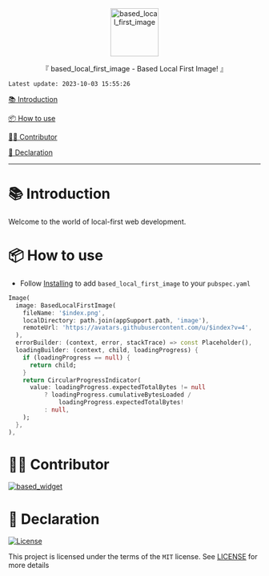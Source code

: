 <div align="center">
  <img id="based_local_first_image" width="96" alt="based_local_first_image" src="https://raw.githubusercontent.com/Cierra-Runis/based_widget/master/.github/imgs/based_local_first_image/icon.svg">
  <p>『 based_local_first_image - Based Local First Image! 』</p>
</div>

`Latest update: 2023-10-03 15:55:26`

[📚 Introduction](#-Introduction)

[📦 How to use](#-How-to-use)

[🧑‍💻 Contributor](#-Contributor)

[🔦 Declaration](#-Declaration)

---

# 📚 Introduction

Welcome to the world of local-first web development.

# 📦 How to use

- Follow [Installing](https://pub.dev/packages/based_local_first_image/install) to add `based_local_first_image` to your `pubspec.yaml`

```dart
Image(
  image: BasedLocalFirstImage(
    fileName: '$index.png',
    localDirectory: path.join(appSupport.path, 'image'),
    remoteUrl: 'https://avatars.githubusercontent.com/u/$index?v=4',
  ),
  errorBuilder: (context, error, stackTrace) => const Placeholder(),
  loadingBuilder: (context, child, loadingProgress) {
    if (loadingProgress == null) {
      return child;
    }
    return CircularProgressIndicator(
      value: loadingProgress.expectedTotalBytes != null
          ? loadingProgress.cumulativeBytesLoaded /
              loadingProgress.expectedTotalBytes!
          : null,
    );
  },
),
```

# 🧑‍💻 Contributor

<a href="https://github.com/Cierra-Runis/based_widget/graphs/contributors">
  <img src="https://contrib.rocks/image?repo=Cierra-Runis/based_widget" alt="based_widget"/>
</a>

# 🔦 Declaration

[![License](https://img.shields.io/github/license/Cierra-Runis/based_widget)](https://github.com/Cierra-Runis/based_widget/blob/master/LICENSE)

This project is licensed under the terms of the `MIT` license. See [LICENSE](https://github.com/Cierra-Runis/based_widget/blob/master/LICENSE) for more details

